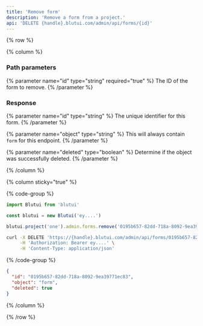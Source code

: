 ```yaml
---
title: 'Remove form'
description: 'Remove a form from a project.'
api: 'DELETE {handle}.blutui.com/admin/api/forms/{id}'
---
```


{% row %}

{% column %}
### Path parameters

{% parameter name="id" type="string" required="true" %}
The ID of the form to remove.
{% /parameter %}

### Response

{% parameter name="id" type="string" %}
The unique identifier for this form.
{% /parameter %}

{% parameter name="object" type="string" %}
This will always contain `form` for this endpoint.
{% /parameter %}

{% parameter name="deleted" type="boolean" %}
Determine if the object was successfully deleted.
{% /parameter %}

{% /column %}

{% column sticky="true" %}

{% code-group %}

```ts {% process=false filename="Node.js" %}
import Blutui from 'blutui'

const blutui = new Blutui('ey....')

blutui.project('one').admin.forms.remove('0195b657-82dd-718a-8092-9ea39771ec83')
```

```bash {% process=false filename="cURL" %}
curl -X DELETE 'https://{handle}.blutui.com/admin/api/forms/0195b657-82dd-718a-8092-9ea39771ec83' \
     -H 'Authorization: Bearer ey....' \
     -H 'Content-Type: application/json'
```

{% /code-group %}

```json {% process=false filename="Response" %}
{
  "id": "0195b657-82dd-718a-8092-9ea39771ec83",
  "object": "form",
  "deleted": true
}
```

{% /column %}

{% /row %}
